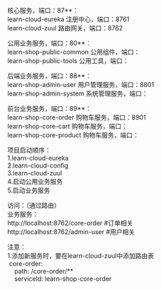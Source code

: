 核心服务，端口：87**： <br/>
learn-cloud-eureka  注册中心，端口：8761 <br/>
learn-cloud-zuul    路由网关，端口：8762 <br/>

公用业务服务，端口：80**： <br/>
learn-shop-public-common  公用组件，端口： <br/>
learn-shop-public-tools 公用工具，端口： <br/>

后端业务服务，端口：88**： <br/>
learn-shop-admin-user  用户管理服务，端口：8801 <br/>
learn-shop-admin-system  系统管理服务，端口： <br/>

前台业务服务，端口：89**： <br/>
learn-shop-core-order   购物车服务，端口：8901 <br/>
learn-shop-core-cart   购物车服务，端口： <br/>
learn-shop-core-product   购物车服务，端口： <br/>



项目启动顺序： <br/>
1.learn-cloud-eureka <br/>
2.learn-cloud-config <br/>
3.learn-cloud-zuul <br/>
4.启动公用业务服务 <br/>
5.启动业务服务 <br/>


访问：（通过路由） <br/>
业务服务： <br/>
http://localhost:8762/core-order #订单相关 <br/>
http://localhost:8762/admin-user #用户相关 <br/>


注意： <br/>
1.添加新服务时，要在learn-cloud-zuul中添加路由表 <br/>
&nbsp;core-order: <br/>
&nbsp;&nbsp;&nbsp;&nbsp;path: /core-order/** <br/>
&nbsp;&nbsp;&nbsp;&nbsp;serviceId: learn-shop-core-order <br/>




